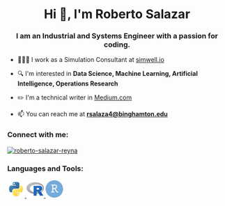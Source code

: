 <h1 align="center">Hi 👋, I'm Roberto Salazar</h1>
<h3 align="center">I am an Industrial and Systems Engineer with a passion for coding.</h3>

- 👨🏻‍💻 I work as a Simulation Consultant at [simwell.io]([https://able.co](https://www.simwell.io/en/))

- 🔍 I'm interested in **Data Science, Machine Learning, Artificial Intelligence, Operations Research**

- ✏️ I'm a technical writer in [Medium.com](https://robertosalazarr.medium.com/)

- 📫 You can reach me at **rsalaza4@binghamton.edu**

<h3 align="left">Connect with me:</h3>
<p align="left">
<a href="https://www.linkedin.com/in/roberto-salazar-reyna/" target="blank"><img align="center" src="https://raw.githubusercontent.com/rahuldkjain/github-profile-readme-generator/master/src/images/icons/Social/linked-in-alt.svg" alt="roberto-salazar-reyna" height="30" width="40" /></a>
</p>

<h3 align="left">Languages and Tools:</h3>
<p align="left"> 
  <a href="https://www.python.org/" target="_blank" rel="noreferrer"> <img src="https://raw.githubusercontent.com/devicons/devicon/master/icons/python/python-original.svg" alt="python" width="40" height="40"/> </a> 
  <a href="https://www.r-project.org/" target="_blank" rel="noreferrer"> <img src="https://raw.githubusercontent.com/devicons/devicon/master/icons/r/r-original.svg" alt="R" width="40" height="40"/> </a> 
  <a href="https://posit.co/" target="_blank" rel="noreferrer"> <img src="https://github.com/devicons/devicon/blob/master/icons/rstudio/rstudio-original.svg" alt="R Studio" width="40" height="40"/> </a> 
</p>
